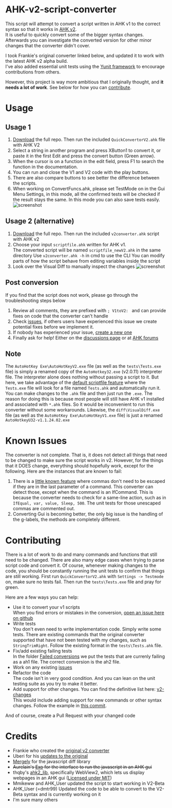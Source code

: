 # AHK-v2-script-converter
This script will attempt to convert a script written in AHK v1 to the correct syntax so that it works in [AHK v2](https://autohotkey.com/v2/).  
It is useful to quickly convert some of the bigger syntax changes. Afterwards you can investigate the converted version for other minor changes that the converter didn't cover.

I took Frankie's original converter linked below, and updated it to work with the latest AHK v2 alpha build.  
I've also added essential unit tests using the [Yunit framework](https://github.com/Uberi/Yunit) to encourage contributions from others.

However, this project is way more ambitious that I originally thought, and __it needs a lot of work__. See below for how you can [contribute](#contributing).

# Usage
## Usage 1
1. [Download](https://github.com/mmikeww/AHK-v2-script-converter/archive/master.zip) the full repo. Then run the included `QuickConvertorV2.ahk` file with AHK V2
2. Select a string in another program and press XButton1 to convert it, or paste it in the first Edit and press the convert button (Green arrow).
3. When the cursor is on a function in the edit field, press F1 to search the function in the documentation.
4. You can run and close the V1 and V2 code with the play buttons.
5. There are also compare buttons to see better the difference between the scripts.
6. When working on ConvertFuncs.ahk, please set TestMode on in the Gui Menu Settings, in this mode, all the confirmed tests will be checked if the result stays the same. In this mode you can also save tests easily.
![screenshot](https://github.com/mmikeww/AHK-v2-script-converter/blob/master/images/Quick%20Convertor%20V2.png)

## Usage 2 (alternative)
1. [Download](https://github.com/mmikeww/AHK-v2-script-converter/archive/master.zip) the full repo. Then run the included `v2converter.ahk` script with AHK v2
2. Choose your input `scriptfile.ahk` written for AHK v1.  
   The converted script will be named `scriptfile_newV2.ahk` in the same directory
   Use `v2converter.ahk -h` in cmd to use the CLI
   You can modify parts of how the script behave from editing variables inside the script
3. Look over the Visual Diff to manually inspect the changes
![screenshot](https://github.com/mmikeww/AHK-v2-script-converter/blob/master/images/screenshot.jpg)

## Post conversion
If you find that the script does not work, please go through the troubleshooting steps below
1. Review all comments, they are prefixed with `; V1toV2: ` and can provide fixes on code that the converter can't handle
2. Check [issues](https://github.com/mmikeww/AHK-v2-script-converter/issues), if others users have experienced this issue we create potential fixes before we implement it.
3. If nobody has experienced your issue, [create a new one](https://github.com/mmikeww/AHK-v2-script-converter/issues/new/choose)
4. Finally ask for help! Either on the [discussions page](https://github.com/mmikeww/AHK-v2-script-converter/discussions/categories/q-a-conversion-help) or at [AHK forums](https://www.autohotkey.com/boards/viewforum.php?f=82)

## Note
The `AutoHotKey Exe\AutoHotKeyV2.exe` file (as well as the `tests\Tests.exe` file) is simply a renamed copy of the `AutoHotkey32.exe` (v2.0.11) interpreter file. The interpreter alone does nothing without passing a script to it. But here, we take advantage of the [default scriptfile feature](https://lexikos.github.io/v2/docs/Scripts.htm#defaultfile) where the `Tests.exe` file will look for a file named `Tests.ahk` and automatically run it. You can make changes to the `.ahk` file and then just run the `.exe`. The reason for doing this is because most people will still have AHK v1 installed and associated with `*.ahk` files. So it would be inconvenient to run this converter without some workarounds. Likewise, the `diff\VisualDiff.exe` file (as well as the `AutoHotKey Exe\AutoHotKeyV1.exe` file) is just a renamed `AutoHotkeyU32-v1.1.24.02.exe`

# Known Issues
The converter is not complete. That is, it does not detect all things that need to be changed to make sure the script works in v2. However, for the things that it DOES change, everything should hopefully work, except for the following. Here are the instances that are known to fail:
1. There is a [little known feature](https://autohotkey.com/docs/commands/_EscapeChar.htm) where commas don't need to be escaped if they are in the last parameter of a command. This converter can detect those, except when the command is an IfCommand. This is because the converter needs to check for a same-line action, such as in `IfEqual, var, value, Sleep, 500`. The unit tests for those unescaped commas are commented out.
2. Converting Gui is becoming better, the only big issue is the handling of the g-labels, the methods are completely different.

# Contributing
There is a lot of work to do and many commands and functions that still need to be changed. There are also many edge cases when trying to parse script code and convert it. Of course, whenever making changes to the code, you should be constantly running the unit tests to confirm that things are still working.  First run `QuickConvertorV2.ahk` with `Settings -> Testmode` on, make sure no tests fail. Then run the `tests\Tests.exe` file and pray for green.

Here are a few ways you can help:

- Use it to convert your v1 scripts  
  When you find errors or mistakes in the conversion, [open an issue here on github](https://github.com/mmikeww/AHK-v2-script-converter/issues)
- Write tests  
  You don't even need to write implementation code. Simply write some tests. There are existing commands that the original converter supported that have not been tested with my changes, such as `StringTrimRight`. Follow the existing format in the `tests\Tests.ahk` file.
- Fix/add existing failing tests  
  In the folder [Failed conversions](https://github.com/mmikeww/AHK-v2-script-converter/tree/master/tests/Failed%20conversions) we put the tests that are currenly failing as a ah1 file. The correct conversion is the ah2 file.
- Work on any existing [issues](https://github.com/mmikeww/AHK-v2-script-converter/issues)
- Refactor the code  
  The code isn't in very good condition. And you can lean on the unit testing suite as you try to make it better.
- Add support for other changes. You can find the definitive list here: [v2-changes](https://autohotkey.com/v2/v2-changes.htm)  
  This would include adding support for new commands or other syntax changes. Follow the example in [this commit](https://github.com/mmikeww/AHK-v2-script-converter/commit/2c53a37550aca7ecc2c890677d4e13ea72e7c682).

And of course, create a Pull Request with your changed code

# Credits
- Frankie who created the [original v2 converter](https://www.autohotkey.com/board/topic/65333-v2-script-converter/)
- Uberi for his [updates to the original](https://www.autohotkey.com/board/topic/65333-v2-script-converter/?p=419671)
- [Mergely](https://github.com/wickedest/Mergely) for the javascript diff library
- ~~Aurelain's [Exo](https://autohotkey.com/boards/viewtopic.php?t=5714) for the interface to run the javascript in an AHK gui~~
- thqby's [ahk2_lib](https://github.com/thqby/ahk2_lib), specifically WebView2, which lets us display webpages in an AHK gui ([Licensed under MIT](https://github.com/thqby/ahk2_lib/blob/master/LICENSE))
- Mmikeww and AHK_User updated the script to start working in V2-Beta
- AHK_User (=dmtr99) Updated the code to be able to convert to the V2-Beta syntax and is currently working on it
- I'm sure many others
